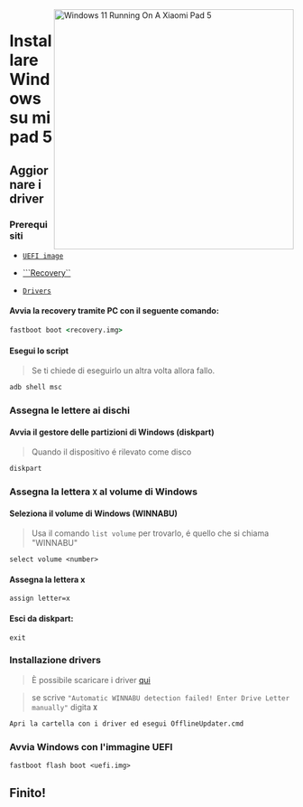 <img align="right" src="https://raw.githubusercontent.com/erdilS/Port-Windows-11-Xiaomi-Pad-5/main/nabu.png" width="425" alt="Windows 11 Running On A Xiaomi Pad 5">


# Installare Windows su mi pad 5

## Aggiornare i driver

### Prerequisiti


- [```UEFI image```](https://github.com/erdilS/Port-Windows-11-Xiaomi-Pad-5/releases/download/UEFI/uefi-v3.img)
  
- [```Recovery``](https://github.com/erdilS/Port-Windows-11-Xiaomi-Pad-5/releases/download/1.0/recovery.img)
  
- [```Drivers```](https://github.com/map220v/MiPad5-Drivers/releases/latest)

#### Avvia la recovery tramite PC con il seguente comando: 

```cmd
fastboot boot <recovery.img>
```


#### Esegui lo script
> Se ti chiede di eseguirlo un altra volta allora fallo.

```cmd
adb shell msc
```

### Assegna le lettere ai dischi

#### Avvia il gestore delle partizioni di Windows (diskpart)

> Quando il dispositivo é rilevato come disco

```cmd
diskpart
```


### Assegna la lettera `X` al volume di Windows

#### Seleziona il volume di Windows (WINNABU)
> Usa il comando `list volume` per trovarlo, é quello che si chiama "WINNABU"

```diskpart
select volume <number>
```

#### Assegna la lettera x
```diskpart
assign letter=x
```

#### Esci da diskpart:
```diskpart
exit
```

### Installazione drivers

> È possibile scaricare i driver [qui](https://github.com/map220v/MiPad5-Drivers/releases/latest)

> se scrive  `"Automatic WINNABU detection failed! Enter Drive Letter manually"` digita **`X`**
```cmd
Apri la cartella con i driver ed esegui OfflineUpdater.cmd
```


### Avvia Windows con l'immagine UEFI

```
fastboot flash boot <uefi.img>
```

## Finito!
